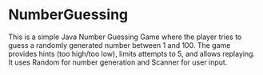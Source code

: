 # NumberGuessing
This is a simple Java Number Guessing Game where the player tries to guess a randomly generated number between 1 and 100. The game provides hints (too high/too low), limits attempts to 5, and allows replaying. It uses Random for number generation and Scanner for user input.

